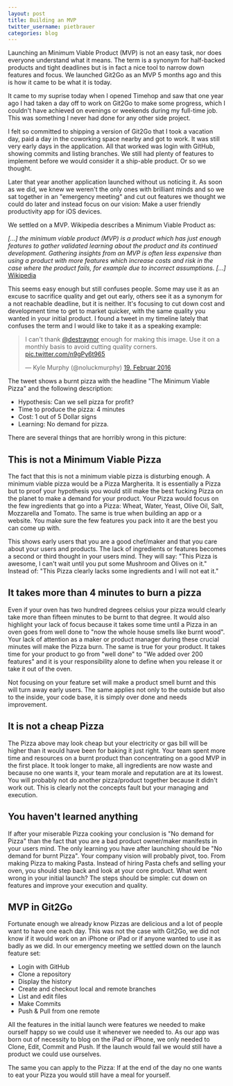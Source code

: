 ```yaml
---
layout: post
title: Building an MVP
twitter_username: pietbrauer
categories: blog
---
```


Launching an Minimum Viable Product (MVP) is not an easy task, nor does everyone understand what it means. The term is a synonym for half-backed products and tight deadlines but is in fact a nice tool to narrow down features and focus. We launched Git2Go as an MVP 5 months ago and this is how it came to be what it is today.


It came to my suprise today when I opened Timehop and saw that one year ago I had taken a day off to work on Git2Go to make some progress, which I couldn't have achieved on evenings or weekends during my full-time job. This was something I never had done for any other side project. 

I felt so committed to shipping a version of Git2Go that I took a vacation day, paid a day in the coworking space nearby and got to work. It was still very early days in the application. All that worked was login with GitHub, showing commits and listing branches. We still had plenty of features to implement before we would consider it a ship-able product. Or so we thought.

Later that year another application launched without us noticing it. As soon as we did, we knew we weren't the only ones with brilliant minds and so we sat together in an "emergency meeting" and cut out features we thought we could do later and instead focus on our vision: Make a user friendly productivity app for iOS devices.

We settled on a MVP. Wikipedia describes a Minimum Viable Product as:

*[...] the minimum viable product (MVP) is a product which has just enough features to gather validated learning about the product and its continued development. Gathering insights from an MVP is often less expensive than using a product with more features which increase costs and risk in the case where the product fails, for example due to incorrect assumptions. [...]* [Wikipedia][1]

This seems easy enough but still confuses people. Some may use it as an excuse to sacrifice quality and get out early, others see it as a synonym for a not reachable deadline, but it is neither.
It's focusing to cut down cost and development time to get to market quicker, with the same quality you wanted in your initial product.
I found a tweet in my timeline lately that confuses the term and I would like to take it as a speaking example:

<blockquote class="twitter-tweet" data-lang="de"><p lang="en" dir="ltr">I can&#39;t thank <a href="https://twitter.com/destraynor">@destraynor</a> enough for making this image. Use it on a monthly basis to avoid cutting quality corners. <a href="https://t.co/n9gPy6t965">pic.twitter.com/n9gPy6t965</a></p>&mdash; Kyle Murphy (@noluckmurphy) <a href="https://twitter.com/noluckmurphy/status/700695023428325376">19. Februar 2016</a></blockquote> <script async src="//platform.twitter.com/widgets.js" charset="utf-8"></script>

The tweet shows a burnt pizza with the headline "The Minimum Viable Pizza" and the following description:

* Hypothesis: Can we sell pizza for profit?
* Time to produce the pizza: 4 minutes
* Cost: 1 out of 5 Dollar signs
* Learning: No demand for pizza.

There are several things that are horribly wrong in this picture:

## This is not a Minimum Viable Pizza

The fact that this is not a minimum viable pizza is disturbing enough. A minimum viable pizza would be a Pizza Margherita. It is essentially a Pizza but to proof your hypothesis you would still make the best fucking Pizza on the planet to make a demand for your product. Your Pizza would focus on the few ingredients that go into a Pizza: Wheat, Water, Yeast, Olive Oil, Salt, Mozzarella and Tomato. The same is true when building an app or a website. You make sure the few features you pack into it are the best you can come up with. 

This shows early users that you are a good chef/maker and that you care about your users and products. The lack of ingredients or features becomes a second or third thought in your users mind. They will say: "This Pizza is awesome, I can't wait until you put some Mushroom and Olives on it." Instead of: "This Pizza clearly lacks some ingredients and I will not eat it."

## It takes more than 4 minutes to burn a pizza

Even if your oven has two hundred degrees celsius your pizza would clearly take more than fifteen minutes to be burnt to that degree. It would also highlight your lack of focus because it takes some time until a Pizza in an oven goes from well done to "now the whole house smells like burnt wood". 
Your lack of attention as a maker or product manager during these crucial minutes will make the Pizza burn. 
The same is true for your product. It takes time for your product to go from "well done" to "We added over 200 features" and it is your responsibility alone to define when you release it or take it out of the oven. 

Not focusing on your feature set will make a product smell burnt and this will turn away early users. The same applies not only to the outside but also to the inside, your code base, it is simply over done and needs improvement.

## It is not a cheap Pizza

The Pizza above may look cheap but your electricity or gas bill will be higher than it would have been for baking it just right. Your team spent more time and resources on a burnt product than concentrating on a good MVP in the first place. It took longer to make, all ingredients are now waste and because no one wants it, your team morale and reputation are at its lowest. You will probably not do another pizza/product together because it didn't work out. This is clearly not the concepts fault but your managing and execution.

## You haven't learned anything

If after your miserable Pizza cooking your conclusion is "No demand for Pizza" than the fact that you are a bad product owner/maker manifests in your users mind.
The only learning you have after launching should be "No demand for burnt Pizza". Your company vision will probably pivot, too. From making Pizza to making Pasta.
Instead of hiring Pasta chefs and selling your oven, you should step back and look at your core product. What went wrong in your initial launch? The steps should be simple: cut down on features and improve your execution and quality.

## MVP in Git2Go

Fortunate enough we already know Pizzas are delicious and a lot of people want to have one each day. This was not the case with Git2Go, we did not know if it would work on an iPhone or iPad or if anyone wanted to use it as badly as we did. In our emergency meeting we settled down on the launch feature set:

- Login with GitHub
- Clone a repository
- Display the history
- Create and checkout local and remote branches
- List and edit files
- Make Commits
- Push & Pull from one remote

All the features in the initial launch were features we needed to make ourself happy so we could use it whenever we needed to. As our app was born out of necessity to blog on the iPad or iPhone, we only needed to Clone, Edit, Commit and Push. If the launch would fail we would still have a product we could use ourselves. 

The same you can apply to the Pizza: If at the end of the day no one wants to eat your Pizza you would still have a meal for yourself.

[1]:	https://en.m.wikipedia.org/wiki/Minimum_viable_product